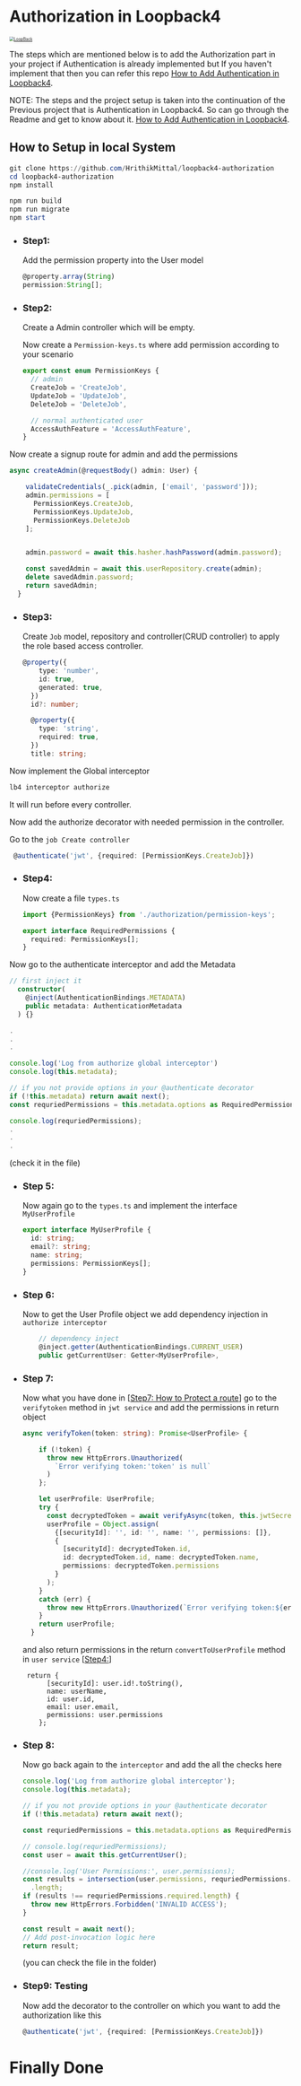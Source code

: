 # Authorization in Loopback4

[<img src="https://github.com/strongloop/loopback-next/raw/master/docs/site/imgs/branding/Powered-by-LoopBack-Badge-(blue)-@2x.png" alt="LoopBack" style="zoom: 50%;" />](http://loopback.io/)

The steps which are mentioned below is to add the Authorization part in your
project if Authentication is already implemented but If you haven't implement
that then you can refer this repo
[How to Add Authentication in Loopback4](https://github.com/HrithikMittal/loopback4-auth).

NOTE: The steps and the project setup is taken into the continuation of the
Previous project that is Authentication in Loopback4. So can go through the
Readme and get to know about it.
[How to Add Authentication in Loopback4](https://github.com/HrithikMittal/loopback4-auth).

## How to Setup in local System

```powershell
git clone https://github.com/HrithikMittal/loopback4-authorization
cd loopback4-authorization
npm install

npm run build
npm run migrate
npm start
```

- ### Step1:

  Add the permission property into the User model

  ```typescript
  @property.array(String)
  permission:String[];
  ```

* ### Step2:

  Create a Admin controller which will be empty.

  Now create a `Permission-keys.ts` where add permission according to your
  scenario

  ```typescript
  export const enum PermissionKeys {
    // admin
    CreateJob = 'CreateJob',
    UpdateJob = 'UpdateJob',
    DeleteJob = 'DeleteJob',

    // normal authenticated user
    AccessAuthFeature = 'AccessAuthFeature',
  }
  ```

Now create a signup route for admin and add the permissions

```typescript
async createAdmin(@requestBody() admin: User) {

    validateCredentials(_.pick(admin, ['email', 'password']));
    admin.permissions = [
      PermissionKeys.CreateJob,
      PermissionKeys.UpdateJob,
      PermissionKeys.DeleteJob
    ];


    admin.password = await this.hasher.hashPassword(admin.password);

    const savedAdmin = await this.userRepository.create(admin);
    delete savedAdmin.password;
    return savedAdmin;
  }
```

- ### Step3:

  Create `Job` model, repository and controller(CRUD controller) to apply the
  role based access controller.

  ```typescript
  @property({
      type: 'number',
      id: true,
      generated: true,
    })
    id?: number;

    @property({
      type: 'string',
      required: true,
    })
    title: string;
  ```

Now implement the Global interceptor

```typescript
lb4 interceptor authorize
```

It will run before every controller.

Now add the authorize decorator with needed permission in the controller.

Go to the `job Create controller`

```typescript
 @authenticate('jwt', {required: [PermissionKeys.CreateJob]})
```

- ### Step4:

  Now create a file `types.ts`

  ```typescript
  import {PermissionKeys} from './authorization/permission-keys';

  export interface RequiredPermissions {
    required: PermissionKeys[];
  }
  ```

Now go to the authenticate interceptor and add the Metadata

```typescript
// first inject it
  constructor(
    @inject(AuthenticationBindings.METADATA)
    public metadata: AuthenticationMetadata
  ) {}

.
.
.

console.log('Log from authorize global interceptor')
console.log(this.metadata);

// if you not provide options in your @authenticate decorator
if (!this.metadata) return await next();
const requriedPermissions = this.metadata.options as RequiredPermissions;

console.log(requriedPermissions);
.
.
.
```

(check it in the file)

- ### Step 5:

  Now again go to the `types.ts` and implement the interface `MyUserProfile`

  ```typescript
  export interface MyUserProfile {
    id: string;
    email?: string;
    name: string;
    permissions: PermissionKeys[];
  }
  ```

* ### Step 6:

  Now to get the User Profile object we add dependency injection in
  `authorize interceptor`

  ```typescript
      // dependency inject
      @inject.getter(AuthenticationBindings.CURRENT_USER)
      public getCurrentUser: Getter<MyUserProfile>,

  ```

- ### Step 7:

  Now what you have done in [[Step7: How to Protect a route]()] go to the
  `verifytoken` method in `jwt service` and add the permissions in return object

  ```typescript
  async verifyToken(token: string): Promise<UserProfile> {

      if (!token) {
        throw new HttpErrors.Unauthorized(
          `Error verifying token:'token' is null`
        )
      };

      let userProfile: UserProfile;
      try {
        const decryptedToken = await verifyAsync(token, this.jwtSecret);
        userProfile = Object.assign(
          {[securityId]: '', id: '', name: '', permissions: []},
          {
            [securityId]: decryptedToken.id,
            id: decryptedToken.id, name: decryptedToken.name,
            permissions: decryptedToken.permissions
          }
        );
      }
      catch (err) {
        throw new HttpErrors.Unauthorized(`Error verifying token:${err.message}`)
      }
      return userProfile;
    }
  ```

  and also return permissions in the return `convertToUserProfile` method in
  `user service` [[Step4:]()]

  ```
   return {
        [securityId]: user.id!.toString(),
        name: userName,
        id: user.id,
        email: user.email,
        permissions: user.permissions
      };
  ```

* ### Step 8:

  Now go back again to the `interceptor` and add the all the checks here

  ```typescript
  console.log('Log from authorize global interceptor');
  console.log(this.metadata);

  // if you not provide options in your @authenticate decorator
  if (!this.metadata) return await next();

  const requriedPermissions = this.metadata.options as RequiredPermissions;

  // console.log(requriedPermissions);
  const user = await this.getCurrentUser();

  //console.log('User Permissions:', user.permissions);
  const results = intersection(user.permissions, requriedPermissions.required)
    .length;
  if (results !== requriedPermissions.required.length) {
    throw new HttpErrors.Forbidden('INVALID ACCESS');
  }

  const result = await next();
  // Add post-invocation logic here
  return result;
  ```

  (you can check the file in the folder)

* ### Step9: Testing

  Now add the decorator to the controller on which you want to add the
  authorization like this

  ```typescript
  @authenticate('jwt', {required: [PermissionKeys.CreateJob]})
  ```

# Finally Done

